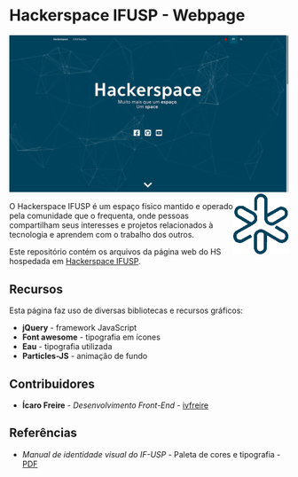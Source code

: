 # Hackerspace IFUSP - Webpage

<img src="images/screenshot.png"/>

<img src="www/images/favicon.png" width="100px" align="right"/>

O Hackerspace IFUSP é um espaço físico mantido e operado pela comunidade que o frequenta, onde pessoas compartilham seus interesses e projetos relacionados à tecnologia e aprendem com o trabalho dos outros.

Este repositório contém os arquivos da página web do HS hospedada em [Hackerspace IFUSP](http://www2.if.usp.br/~hackersp).

## Recursos

Esta página faz uso de diversas bibliotecas e recursos gráficos:

* **jQuery** - framework JavaScript
* **Font awesome** - tipografia em ícones
* **Eau** - tipografia utilizada
* **Particles-JS** - animação de fundo

## Contribuidores

* **Ícaro Freire** - *Desenvolvimento Front-End* - [ivfreire](https://github.com/ivfreire)

## Referências

* *Manual de identidade visual do IF-USP* - Paleta de cores e tipografia - [PDF](http://www.if.usp.br/pub/ifvisual/IFUSP/manual%20de%20identidade%20visual%20ifusp.pdf) 
